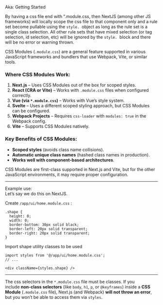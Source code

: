 Aka: Getting Started

By having a css file end with “.module.css, then NextJS (among other JS frameworks) will locally scope the css file to that component only and a rule set become pullable using the `style.`  object as long as the rule set is a single class selection. All other rule sets that have mixed selection (or tag selection, id selection, etc) will be ignored by the `style.`  block and there will be no error or warning thrown.  

CSS Modules (`.module.css`) are a general feature supported in various JavaScript frameworks and bundlers that use Webpack, Vite, or similar tools.  
### Where CSS Modules Work:

1. **Next.js** – Uses CSS Modules out of the box for scoped styles.
2. **React (CRA or Vite)** – Works with `.module.css` files when configured correctly.
3. **Vue (via `*.module.css`)** – Works with Vue’s style system.
4. **Svelte** – Uses a different scoped styling approach, but CSS Modules can be configured.
5. **Webpack Projects** – Requires `css-loader` with `modules: true` in the Webpack config.
6. **Vite** – Supports CSS Modules natively.  

### Key Benefits of CSS Modules:

- **Scoped styles** (avoids class name collisions).
- **Automatic unique class names** (hashed class names in production).
- **Works well with component-based architectures**.

  
CSS Modules are first-class supported in Next.js and Vite, but for the other JavaScript environments, it may require proper configuration.

---

Example use:  
Let’s say we do this on NextJS.

Create `/app/ui/home.module.css` :
```
.shape {  
  height: 0;  
  width: 0;  
  border-bottom: 30px solid black;  
  border-left: 20px solid transparent;  
  border-right: 20px solid transparent;  
}  

```

Import shape utility classes to be used
```
import styles from '@/app/ui/home.module.css';  
// ...

<div className={styles.shape} />  
```

---

The css selectors in the `*.module.css` file must be classes. If you include **non-class selectors** (like `body`, `h1`, `p`, or `@keyframes`) inside a **CSS Module** (`.module.css` file), Next.js (and Webpack) **will not throw an error**, but you won’t be able to access them via `styles`.